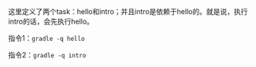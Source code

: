 
这里定义了两个task：hello和intro；并且intro是依赖于hello的。就是说，执行intro的话，会先执行hello。

指令1：`gradle -q hello`

指令2：`gradle -q intro`


